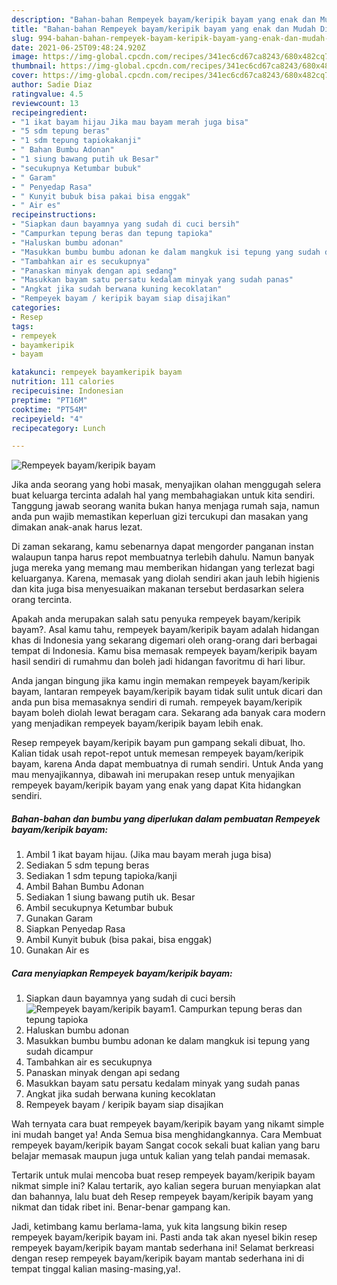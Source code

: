 ```yaml
---
description: "Bahan-bahan Rempeyek bayam/keripik bayam yang enak dan Mudah Dibuat"
title: "Bahan-bahan Rempeyek bayam/keripik bayam yang enak dan Mudah Dibuat"
slug: 994-bahan-bahan-rempeyek-bayam-keripik-bayam-yang-enak-dan-mudah-dibuat
date: 2021-06-25T09:48:24.920Z
image: https://img-global.cpcdn.com/recipes/341ec6cd67ca8243/680x482cq70/rempeyek-bayamkeripik-bayam-foto-resep-utama.jpg
thumbnail: https://img-global.cpcdn.com/recipes/341ec6cd67ca8243/680x482cq70/rempeyek-bayamkeripik-bayam-foto-resep-utama.jpg
cover: https://img-global.cpcdn.com/recipes/341ec6cd67ca8243/680x482cq70/rempeyek-bayamkeripik-bayam-foto-resep-utama.jpg
author: Sadie Diaz
ratingvalue: 4.5
reviewcount: 13
recipeingredient:
- "1 ikat bayam hijau Jika mau bayam merah juga bisa"
- "5 sdm tepung beras"
- "1 sdm tepung tapiokakanji"
- " Bahan Bumbu Adonan"
- "1 siung bawang putih uk Besar"
- "secukupnya Ketumbar bubuk"
- " Garam"
- " Penyedap Rasa"
- " Kunyit bubuk bisa pakai bisa enggak"
- " Air es"
recipeinstructions:
- "Siapkan daun bayamnya yang sudah di cuci bersih"
- "Campurkan tepung beras dan tepung tapioka"
- "Haluskan bumbu adonan"
- "Masukkan bumbu bumbu adonan ke dalam mangkuk isi tepung yang sudah dicampur"
- "Tambahkan air es secukupnya"
- "Panaskan minyak dengan api sedang"
- "Masukkan bayam satu persatu kedalam minyak yang sudah panas"
- "Angkat jika sudah berwana kuning kecoklatan"
- "Rempeyek bayam / keripik bayam siap disajikan"
categories:
- Resep
tags:
- rempeyek
- bayamkeripik
- bayam

katakunci: rempeyek bayamkeripik bayam 
nutrition: 111 calories
recipecuisine: Indonesian
preptime: "PT16M"
cooktime: "PT54M"
recipeyield: "4"
recipecategory: Lunch

---
```



![Rempeyek bayam/keripik bayam](https://img-global.cpcdn.com/recipes/341ec6cd67ca8243/680x482cq70/rempeyek-bayamkeripik-bayam-foto-resep-utama.jpg)

Jika anda seorang yang hobi masak, menyajikan olahan menggugah selera buat keluarga tercinta adalah hal yang membahagiakan untuk kita sendiri. Tanggung jawab seorang  wanita bukan hanya menjaga rumah saja, namun anda pun wajib memastikan keperluan gizi tercukupi dan masakan yang dimakan anak-anak harus lezat.

Di zaman  sekarang, kamu sebenarnya dapat mengorder panganan instan walaupun tanpa harus repot membuatnya terlebih dahulu. Namun banyak juga mereka yang memang mau memberikan hidangan yang terlezat bagi keluarganya. Karena, memasak yang diolah sendiri akan jauh lebih higienis dan kita juga bisa menyesuaikan makanan tersebut berdasarkan selera orang tercinta. 



Apakah anda merupakan salah satu penyuka rempeyek bayam/keripik bayam?. Asal kamu tahu, rempeyek bayam/keripik bayam adalah hidangan khas di Indonesia yang sekarang digemari oleh orang-orang dari berbagai tempat di Indonesia. Kamu bisa memasak rempeyek bayam/keripik bayam hasil sendiri di rumahmu dan boleh jadi hidangan favoritmu di hari libur.

Anda jangan bingung jika kamu ingin memakan rempeyek bayam/keripik bayam, lantaran rempeyek bayam/keripik bayam tidak sulit untuk dicari dan anda pun bisa memasaknya sendiri di rumah. rempeyek bayam/keripik bayam boleh diolah lewat beragam cara. Sekarang ada banyak cara modern yang menjadikan rempeyek bayam/keripik bayam lebih enak.

Resep rempeyek bayam/keripik bayam pun gampang sekali dibuat, lho. Kalian tidak usah repot-repot untuk memesan rempeyek bayam/keripik bayam, karena Anda dapat membuatnya di rumah sendiri. Untuk Anda yang mau menyajikannya, dibawah ini merupakan resep untuk menyajikan rempeyek bayam/keripik bayam yang enak yang dapat Kita hidangkan sendiri.

<!--inarticleads1-->

##### Bahan-bahan dan bumbu yang diperlukan dalam pembuatan Rempeyek bayam/keripik bayam:

1. Ambil 1 ikat bayam hijau. (Jika mau bayam merah juga bisa)
1. Sediakan 5 sdm tepung beras
1. Sediakan 1 sdm tepung tapioka/kanji
1. Ambil  Bahan Bumbu Adonan
1. Sediakan 1 siung bawang putih uk. Besar
1. Ambil secukupnya Ketumbar bubuk
1. Gunakan  Garam
1. Siapkan  Penyedap Rasa
1. Ambil  Kunyit bubuk (bisa pakai, bisa enggak)
1. Gunakan  Air es




<!--inarticleads2-->

##### Cara menyiapkan Rempeyek bayam/keripik bayam:

1. Siapkan daun bayamnya yang sudah di cuci bersih
<img src="https://img-global.cpcdn.com/steps/2e7ccb60ea4b541f/160x128cq70/rempeyek-bayamkeripik-bayam-langkah-memasak-1-foto.jpg" alt="Rempeyek bayam/keripik bayam">1. Campurkan tepung beras dan tepung tapioka
1. Haluskan bumbu adonan
1. Masukkan bumbu bumbu adonan ke dalam mangkuk isi tepung yang sudah dicampur
1. Tambahkan air es secukupnya
1. Panaskan minyak dengan api sedang
1. Masukkan bayam satu persatu kedalam minyak yang sudah panas
1. Angkat jika sudah berwana kuning kecoklatan
1. Rempeyek bayam / keripik bayam siap disajikan




Wah ternyata cara buat rempeyek bayam/keripik bayam yang nikamt simple ini mudah banget ya! Anda Semua bisa menghidangkannya. Cara Membuat rempeyek bayam/keripik bayam Sangat cocok sekali buat kalian yang baru belajar memasak maupun juga untuk kalian yang telah pandai memasak.

Tertarik untuk mulai mencoba buat resep rempeyek bayam/keripik bayam nikmat simple ini? Kalau tertarik, ayo kalian segera buruan menyiapkan alat dan bahannya, lalu buat deh Resep rempeyek bayam/keripik bayam yang nikmat dan tidak ribet ini. Benar-benar gampang kan. 

Jadi, ketimbang kamu berlama-lama, yuk kita langsung bikin resep rempeyek bayam/keripik bayam ini. Pasti anda tak akan nyesel bikin resep rempeyek bayam/keripik bayam mantab sederhana ini! Selamat berkreasi dengan resep rempeyek bayam/keripik bayam mantab sederhana ini di tempat tinggal kalian masing-masing,ya!.

